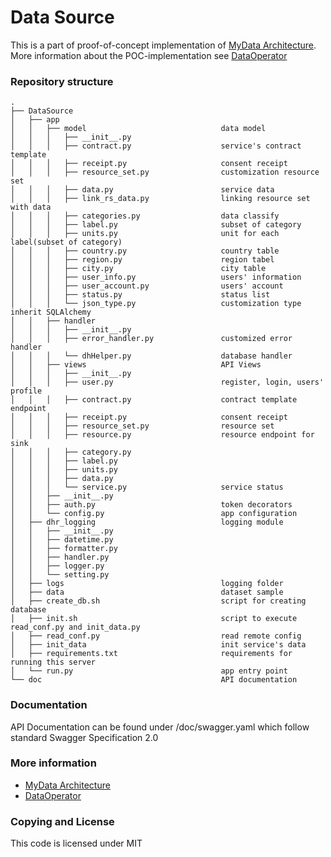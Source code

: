 # Data Source

This is a part of proof-of-concept implementation of [MyData Architecture](https://github.com/HIIT/mydata-stack). More information about the POC-implementation see [DataOperator](https://github.com/dhrproject/mydataoperator)

### Repository structure
```
.
├── DataSource
│   ├── app
│   │   ├── model                              data model
│   │   │   ├── __init__.py 
│   │   │   ├── contract.py                    service's contract template
│   │   │   ├── receipt.py                     consent receipt        
│   │   │   ├── resource_set.py                customization resource set
│   │   │   ├── data.py                        service data
│   │   │   ├── link_rs_data.py                linking resource set with data
│   │   │   ├── categories.py                  data classify
│   │   │   ├── label.py                       subset of category
│   │   │   ├── units.py                       unit for each label(subset of category)
│   │   │   ├── country.py                     country table
│   │   │   ├── region.py                      region tabel
│   │   │   ├── city.py                        city table
│   │   │   ├── user_info.py                   users' information
│   │   │   ├── user_account.py                users' account
│   │   │   ├── status.py                      status list
│   │   │   └── json_type.py                   customization type inherit SQLAlchemy
│   │   ├── handler                            
│   │   │   ├── __init__.py 
│   │   │   ├── error_handler.py               customized error handler
│   │   │   └── dhHelper.py                    database handler
│   │   ├── views                              API Views
│   │   │   ├── __init__.py 
│   │   │   ├── user.py                        register, login, users' profile
│   │   │   ├── contract.py                    contract template endpoint 
│   │   │   ├── receipt.py                     consent receipt
│   │   │   ├── resource_set.py                resource set
│   │   │   ├── resource.py                    resource endpoint for sink
│   │   │   ├── category.py                    
│   │   │   ├── label.py                       
│   │   │   ├── units.py                       
│   │   │   ├── data.py                        
│   │   │   └── service.py                     service status
│   │   ├── __init__.py                        
│   │   ├── auth.py                            token decorators 
│   │   └── config.py                          app configuration
│   ├── dhr_logging                            logging module
│   │   ├── __init__.py 
│   │   ├── datetime.py
│   │   ├── formatter.py
│   │   ├── handler.py
│   │   ├── logger.py
│   │   └── setting.py
│   ├── logs                                   logging folder
│   ├── data                                   dataset sample
│   ├── create_db.sh                           script for creating database
│   ├── init.sh                                script to execute read_conf.py and init_data.py           
│   ├── read_conf.py                           read remote config
│   ├── init_data                              init service's data 
│   ├── requirements.txt                       requirements for running this server
│   └── run.py                                 app entry point
└── doc                                        API documentation
```
### Documentation
API Documentation can be found under /doc/swagger.yaml which follow standard Swagger Specification 2.0

### More information
- [MyData Architecture](https://github.com/HIIT/mydata-stack)
- [DataOperator](https://github.com/dhrproject/mydataoperator)

### Copying and License

This code is licensed under MIT
